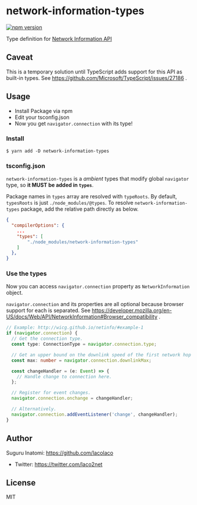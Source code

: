 # network-information-types

[![npm version](https://badge.fury.io/js/network-information-types.svg)](https://badge.fury.io/js/network-information-types)

Type definition for [Network Information API](https://developer.mozilla.org/en-US/docs/Web/API/Network_Information_API)

## Caveat

This is a temporary solution until TypeScript adds support for this API as built-in types. See https://github.com/Microsoft/TypeScript/issues/27186 .

## Usage

- Install Package via npm
- Edit your tsconfig.json
- Now you get `navigator.connection` with its type!

### Install

```shell
$ yarn add -D network-information-types
```

### tsconfig.json

`network-information-types` is a _ambient_ types that modify global `navigator` type, so **it MUST be added in `types`**.

Package names in `types` array are resolved with `typeRoots`. By default, `typesRoots` is just `./node_modules/@types`.
To resolve `network-information-types` package, add the relative path directly as below.

```json
{
  "compilerOptions": {
    ...
    "types": [
        "./node_modules/network-information-types"
    ]
  },
}
```

### Use the types

Now you can access `navigator.connection` property as `NetworkInformation` object.

`navigator.connection` and its properties are all optional because browser support for each is separated.
See https://developer.mozilla.org/en-US/docs/Web/API/NetworkInformation#Browser_compatibility .

```ts
// Example: http://wicg.github.io/netinfo/#example-1
if (navigator.connection) {
  // Get the connection type.
  const type: ConnectionType = navigator.connection.type;

  // Get an upper bound on the downlink speed of the first network hop
  const max: number = navigator.connection.downlinkMax;

  const changeHandler = (e: Event) => {
    // Handle change to connection here.
  };

  // Register for event changes.
  navigator.connection.onchange = changeHandler;

  // Alternatively.
  navigator.connection.addEventListener('change', changeHandler);
}
```

## Author

Suguru Inatomi: https://github.com/lacolaco

- Twitter: https://twitter.com/laco2net

## License

MIT
